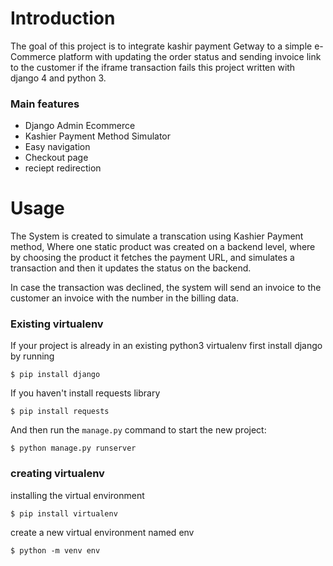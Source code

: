 # Introduction

The goal of this project is to integrate kashir payment Getway to a simple e-Commerce platform with updating the order status and sending invoice link to the customer if the iframe transaction fails
this project written with django 4 and python 3.

### Main features

- Django Admin Ecommerce
- Kashier Payment Method Simulator
- Easy navigation
- Checkout page
- reciept redirection

# Usage
The System is created to simulate a transcation using Kashier Payment method, Where one static product was created on a backend level, where by choosing the product it fetches the payment URL, and simulates a transaction and then it updates the status on the backend. 

In case the transaction was declined, the system will send an invoice to the customer an invoice with the number in the billing data. 

### Existing virtualenv

If your project is already in an existing python3 virtualenv first install django by running

    $ pip install django

If you haven't install requests library

    $ pip install requests
    
And then run the `manage.py` command to start the new project:

    $ python manage.py runserver

### creating virtualenv
installing the virtual environment

    $ pip install virtualenv

create a new virtual environment named env
      
    $ python -m venv env 

